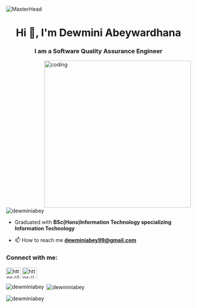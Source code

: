 ![MasterHead](https://user-images.githubusercontent.com/74038190/225813708-98b745f2-7d22-48cf-9150-083f1b00d6c9.gif)
<h1 align="center">Hi 👋, I'm Dewmini Abeywardhana</h1>
<h3 align="center">I am a Software Quality Assurance Engineer</h3>
<img align="right" alt="coding" width="400" src="https://cdn.dribbble.com/users/1162077/screenshots/3848914/programmer.gif">

<p align="left"> <img src="https://komarev.com/ghpvc/?username=dewminiabey&label=Profile%20views&color=0e75b6&style=flat" alt="dewminiabey" /> </p>

- Graduated with **BSc(Hons)Information Technology specializing Information Technology**

- 📫 How to reach me **dewminiabey99@gmail.com**

<h3 align="left">Connect with me:</h3>
<p align="left">
<a href="https://linkedin.com/in/https://linkedin.com/in/dewmini-abeywardhana-7b7485225" target="blank"><img align="center" src="https://raw.githubusercontent.com/rahuldkjain/github-profile-readme-generator/master/src/images/icons/Social/linked-in-alt.svg" alt="https://linkedin.com/in/dewmini-abeywardhana-7b7485225" height="30" width="40" /></a>
<a href="https://www.behance.net/https://www.behance.net/dnabeywardana" target="blank"><img align="center" src="https://raw.githubusercontent.com/rahuldkjain/github-profile-readme-generator/master/src/images/icons/Social/behance.svg" alt="https://www.behance.net/dnabeywardana" height="30" width="40" /></a>
</p>



<p><img align="left" src="https://github-readme-stats.vercel.app/api/top-langs?username=dewminiabey&show_icons=true&locale=en&layout=compact" alt="dewminiabey" /></p>

<p>&nbsp;<img align="center" src="https://github-readme-stats.vercel.app/api?username=dewminiabey&show_icons=true&locale=en" alt="dewminiabey" /></p>

<p><img align="center" src="https://github-readme-streak-stats.herokuapp.com/?user=dewminiabey&" alt="dewminiabey" /></p>
